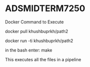 # ADSMIDTERM7250

Docker Command to Execute 

docker pull khushbuprkh/path2 

docker run -ti khushbuprkh/path2

in  the bash enter: make 

This executes all the files in a pipeline
